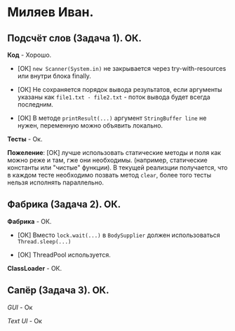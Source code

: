 # Миляев Иван.

## Подсчёт слов (Задача 1). ОК.

**Код** - Хорошо.

- [ОК] `new Scanner(System.in)` не закрывается через try-with-resources или внутри блока finally.

- [ОК] Не сохраняется порядок вывода результатов, если аргументы указаны как `file1.txt - file2.txt` -
поток вывода будет всегда последним.

- [ОК] В методе `printResult(...)` аргумент `StringBuffer line` не нужен, переменную можно объявить локально.

**Тесты** - Ок.

**Пожеление**: [ОК] лучше использовать статические методы и поля как можно реже и там, гже они необходимы.
(например, статические константы или "чистые" функции).
В текущей реализции получается, что в каждом тесте необходимо позвать метод `clear`,
более того тесты нельзя исполнять параллельно.

## Фабрика (Задача 2). ОК.

**Фабрика** - ОК.

- [ОК] Вместо `lock.wait(...)` в `BodySupplier` должен использоваться `Thread.sleep(...)`

- [ОК] ThreadPool используется.

**ClassLoader** - ОК.

## Сапёр (Задача 3). ОК.

*GUI* - Ок

*Text UI* - Ок
